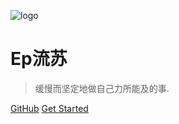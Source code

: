 <!-- _coverpage.md -->

![logo](_media/icon.svg)

# Ep流苏

> 缓慢而坚定地做自己力所能及的事.


[GitHub](https://github.com/zsy0216/)
[Get Started](/)